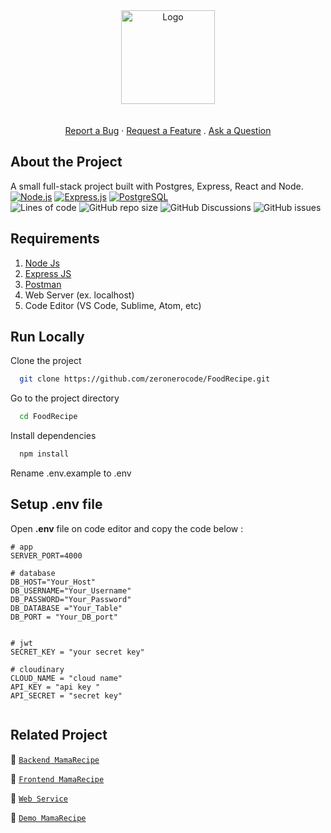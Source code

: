 <div  align="center">
<img src="https://res.cloudinary.com/dbpfwb5ok/image/upload/v1659148545/portofolio/recipe/2_kpnvj7.png" alt="Logo" width="150px">
 </div>
  <div align="center">
  <br />
  <br />
  <a href="https://github.com/dec0dOS/amazing-github-template/issues/new?assignees=&labels=bug&template=01_BUG_REPORT.md&title=bug%3A+">Report a Bug</a>
  ·
  <a href="https://github.com/dec0dOS/amazing-github-template/issues/new?assignees=&labels=enhancement&template=02_FEATURE_REQUEST.md&title=feat%3A+">Request a Feature</a>
  .
  <a href="https://github.com/dec0dOS/amazing-github-template/discussions">Ask a Question</a>
</div>

## About the Project

A small full-stack project built with Postgres, Express, React and Node.
<br/>
[![Node.js](https://img.shields.io/badge/Node.js-v.16.14.0-green.svg?style=for-the-badge&logo=appveyor)](https://nodejs.org/) 
[![Express.js](https://img.shields.io/badge/Express.js-4.17.3-orange.svg?style=for-the-badge&logo=appveyor)](https://expressjs.com/en/starter/installing.html) 
[![PostgreSQL](https://img.shields.io/badge/postgresql-v14.2-blue?style=for-the-badge&logo=appveyor)](https://www.postgresql.org/) 
<br>
![Lines of code](https://img.shields.io/tokei/lines/github/zeronerocode/ZeroShopServer?style=for-the-badge)
![GitHub repo size](https://img.shields.io/github/repo-size/zeronerocode/ZeroShopServer?style=for-the-badge)
![GitHub Discussions](https://img.shields.io/github/discussions/zeronerocode/ZeroShopServer?style=for-the-badge)
![GitHub issues](https://img.shields.io/github/issues/zeronerocode/zeroshopreact?style=for-the-badge)

## Requirements

1. [Node Js](https://nodejs.org/en/download/)
2. [Express JS](https://expressjs.com/en/starter/installing.html)
3. [Postman](https://www.getpostman.com/)
4.  Web Server (ex. localhost)
5.  Code Editor (VS Code, Sublime, Atom, etc)

## Run Locally
Clone the project

```bash
  git clone https://github.com/zeronerocode/FoodRecipe.git
```
Go to the project directory

```bash
  cd FoodRecipe
```
Install dependencies

```bash
  npm install
```
Rename .env.example to .env

## Setup .env file
Open **.env** file on code editor and copy the code below :

```
# app
SERVER_PORT=4000

# database
DB_HOST="Your_Host"
DB_USERNAME="Your_Username"
DB_PASSWORD="Your_Password"
DB_DATABASE ="Your_Table"
DB_PORT = "Your_DB_port"


# jwt
SECRET_KEY = "your secret key"

# cloudinary
CLOUD_NAME = "cloud name"
API_KEY = "api key "
API_SECRET = "secret key"


```
## Related Project

:rocket: [`Backend MamaRecipe`](https://github.com/zeronerocode/FoodRecipe/)

:rocket: [`Frontend MamaRecipe`](https://github.com/zeronerocode/foodrecipe-next/)

:rocket: [`Web Service`](https://food-recipe-server.herokuapp.com/)

:rocket: [`Demo MamaRecipe`](https://foodrecipe-eosin.vercel.app/)
